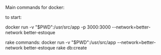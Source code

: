 

Main commands for docker:

to start:

 docker run -v "$PWD":/usr/src/app -p 3000:3000 --network=better-network better-estoque

rake commands:
docker run -v "$PWD":/usr/src/app --network=better-network better-estoque rake db:create
